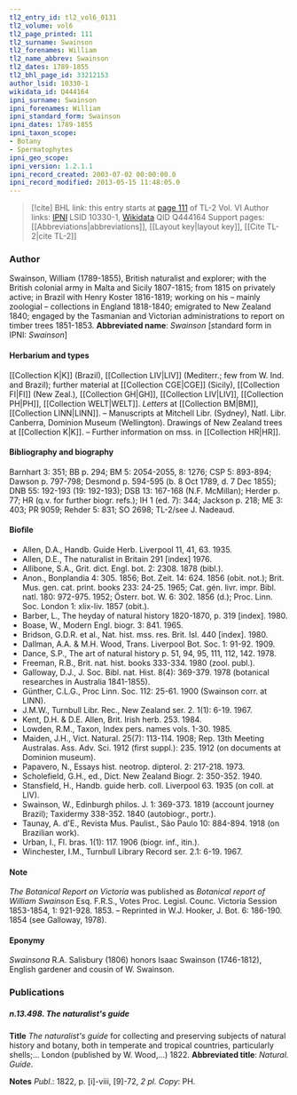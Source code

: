 ```yaml
---
tl2_entry_id: tl2_vol6_0131
tl2_volume: vol6
tl2_page_printed: 111
tl2_surname: Swainson
tl2_forenames: William
tl2_name_abbrev: Swainson
tl2_dates: 1789-1855
tl2_bhl_page_id: 33212153
author_lsid: 10330-1
wikidata_id: Q444164
ipni_surname: Swainson
ipni_forenames: William
ipni_standard_form: Swainson
ipni_dates: 1789-1855
ipni_taxon_scope: 
- Botany
- Spermatophytes
ipni_geo_scope: 
ipni_version: 1.2.1.1
ipni_record_created: 2003-07-02 00:00:00.0
ipni_record_modified: 2013-05-15 11:48:05.0
---
```


> [!cite] BHL link: this entry starts at [page 111](https://www.biodiversitylibrary.org/page/33212153) of TL-2 Vol. VI
> Author links: [IPNI](https://www.ipni.org/a/10330-1) LSID 10330-1, [Wikidata](https://www.wikidata.org/wiki/Q444164) QID Q444164
> Support pages: [[Abbreviations|abbreviations]], [[Layout key|layout key]], [[Cite TL-2|cite TL-2]]

### Author

Swainson, William (1789-1855), British naturalist and explorer; with the British colonial army in Malta and Sicily 1807-1815; from 1815 on privately active; in Brazil with Henry Koster 1816-1819; working on his – mainly zoologial – collections in England 1818-1840; emigrated to New Zealand 1840; engaged by the Tasmanian and Victorian administrations to report on timber trees 1851-1853. 
**Abbreviated name**: *Swainson* \[standard form in IPNI: *Swainson*\]

#### Herbarium and types

[[Collection K|K]] (Brazil), [[Collection LIV|LIV]] (Mediterr.; few from W. Ind. and Brazil); further material at [[Collection CGE|CGE]] (Sicily), [[Collection FI|FI]] (New Zeal.), [[Collection GH|GH]], [[Collection LIV|LIV]], [[Collection PH|PH]], [[Collection WELT|WELT]]. *Letters* at [[Collection BM|BM]], [[Collection LINN|LINN]]. – Manuscripts at Mitchell Libr. (Sydney), Natl. Libr. Canberra, Dominion Museum (Wellington). Drawings of New Zealand trees at [[Collection K|K]]. – Further information on mss. in [[Collection HR|HR]].

#### Bibliography and biography

Barnhart 3: 351; BB p. 294; BM 5: 2054-2055, 8: 1276; CSP 5: 893-894; Dawson p. 797-798; Desmond p. 594-595 (b. 8 Oct 1789, d. 7 Dec 1855); DNB 55: 192-193 (19: 192-193); DSB 13: 167-168 (N.F. McMillan); Herder p. 77; HR (q.v. for further biogr. refs.); IH 1 (ed. 7): 344; Jackson p. 218; ME 3: 403; PR 9059; Rehder 5: 831; SO 2698; TL-2/see J. Nadeaud.

#### Biofile

- Allen, D.A., Handb. Guide Herb. Liverpool 11, 41, 63. 1935.
- Allen, D.E., The naturalist in Britain 291 \[index\] 1976.
- Allibone, S.A., Grit. dict. Engl. bot. 2: 2308. 1878 (bibl.).
- Anon., Bonplandia 4: 305. 1856; Bot. Zeit. 14: 624. 1856 (obit. not.); Brit. Mus. gen. cat. print. books 233: 24-25. 1965; Cat. gén. livr. impr. Bibl. natl. 180: 972-975. 1952; Österr. bot. W. 6: 302. 1856 (d.); Proc. Linn. Soc. London 1: xlix-liv. 1857 (obit.).
- Barber, L., The heyday of natural history 1820-1870, p. 319 \[index\]. 1980.
- Boase, W., Modern Engl. biogr. 3: 841. 1965.
- Bridson, G.D.R. et al., Nat. hist. mss. res. Brit. Isl. 440 \[index\]. 1980.
- Dallman, A.A. & M.H. Wood, Trans. Liverpool Bot. Soc. 1: 91-92. 1909.
- Dance, S.P., The art of natural history p. 51, 94, 95, 111, 112, 142. 1978.
- Freeman, R.B., Brit. nat. hist. books 333-334. 1980 (zool. publ.).
- Galloway, D.J., J. Soc. Bibl. nat. Hist. 8(4): 369-379. 1978 (botanical researches in Australia 1841-1855).
- Günther, C.L.G., Proc Linn. Soc. 112: 25-61. 1900 (Swainson corr. at LINN).
- J.M.W., Turnbull Libr. Rec., New Zealand ser. 2. 1(1): 6-19. 1967.
- Kent, D.H. & D.E. Allen, Brit. Irish herb. 253. 1984.
- Lowden, R.M., Taxon, Index pers. names vols. 1-30. 1985.
- Maiden, J.H., Vict. Natural. 25(7): 113-114. 1908; Rep. 13th Meeting Australas. Ass. Adv. Sci. 1912 (first suppl.): 235. 1912 (on documents at Dominion museum).
- Papavero, N., Essays hist. neotrop. dipterol. 2: 217-218. 1973.
- Scholefield, G.H., ed., Dict. New Zealand Biogr. 2: 350-352. 1940.
- Stansfield, H., Handb. guide herb. coll. Liverpool 63. 1935 (on coll. at LIV).
- Swainson, W., Edinburgh philos. J. 1: 369-373. 1819 (account journey Brazil); Taxidermy 338-352. 1840 (autobiogr., portr.).
- Taunay, A. d'E., Revista Mus. Paulist., São Paulo 10: 884-894. 1918 (on Brazilian work).
- Urban, I., Fl. bras. 1(1): 117. 1906 (biogr. inf., itin.).
- Winchester, I.M., Turnbull Library Record ser. 2.1: 6-19. 1967.

#### Note

*The Botanical Report on Victoria* was published as *Botanical report of William Swainson* Esq. F.R.S., Votes Proc. Legisl. Counc. Victoria Session 1853-1854, 1: 921-928. 1853. – Reprinted in W.J. Hooker, J. Bot. 6: 186-190. 1854 (see Galloway, 1978).

#### Eponymy

*Swainsona* R.A. Salisbury (1806) honors Isaac Swainson (1746-1812), English gardener and cousin of W. Swainson.

### Publications

##### n.13.498. The naturalist's guide

**Title**
*The naturalist's guide* for collecting and preserving subjects of natural history and botany, both in temperate and tropical countries, particularly shells;... London (published by W. Wood,...) 1822.
**Abbreviated title**: *Natural. Guide*.

**Notes**
*Publ*.: 1822, p. \[i\]-viii, \[9\]-72, *2 pl. Copy*: PH.

